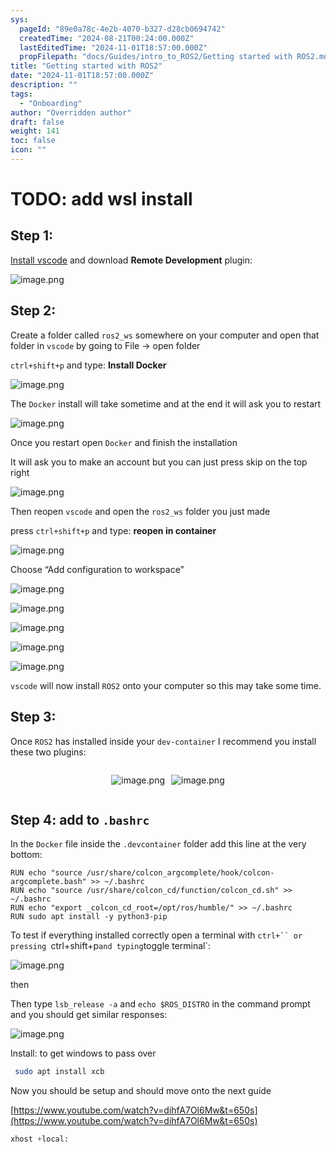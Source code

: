 ```yaml
---
sys:
  pageId: "89e0a78c-4e2b-4070-b327-d28cb0694742"
  createdTime: "2024-08-21T00:24:00.000Z"
  lastEditedTime: "2024-11-01T18:57:00.000Z"
  propFilepath: "docs/Guides/intro_to_ROS2/Getting started with ROS2.md"
title: "Getting started with ROS2"
date: "2024-11-01T18:57:00.000Z"
description: ""
tags:
  - "Onboarding"
author: "Overridden author"
draft: false
weight: 141
toc: false
icon: ""
---
```


# TODO: add wsl install

## Step 1:

[Install vscode](https://code.visualstudio.com/download) and download **Remote Development** plugin:

![image.png](https://prod-files-secure.s3.us-west-2.amazonaws.com/d518164a-d88e-44d1-a4ee-3adb3bd8bce0/efb52993-1881-4a40-b95e-6f020334f022/image.png?X-Amz-Algorithm=AWS4-HMAC-SHA256&X-Amz-Content-Sha256=UNSIGNED-PAYLOAD&X-Amz-Credential=ASIAZI2LB46652PPDFUH%2F20250414%2Fus-west-2%2Fs3%2Faws4_request&X-Amz-Date=20250414T121504Z&X-Amz-Expires=3600&X-Amz-Security-Token=IQoJb3JpZ2luX2VjEIr%2F%2F%2F%2F%2F%2F%2F%2F%2F%2FwEaCXVzLXdlc3QtMiJIMEYCIQC2eSCwIkI0tYoqLPfcTXgs46DC6Ec9%2FTOP2ThCGjQ0bgIhAJvM10gky4WdfvstdOzQHH9DmUi2JQW9bISYXKtou6WQKv8DCBMQABoMNjM3NDIzMTgzODA1IgxjjDj8uJCl1dzVCOgq3AMwjs%2BqcrWovPgEzStMHyq7CD1527wbhkmktcQuoXGDeMm2I9W1JkRbrbW7Lay9tOA1C7bErDb6ngA7nHA%2Fhu5SPia8sM%2FJ0DAWVBora0wSayrHHIabJcwDPzeD7%2FF%2Bv6dmEtMgWicchhwe3B1P3M%2FoWavBGnlMJtj5Gb7D0wE6TNQXvOxsdW6V27nHg5HhK4QMOEZ6PLzHKP2SfTe57RMU7N%2FyId8yjnN5vJWQWQ1eCnM1rqH0RK01vnezXNlykUTr33DSsKUPXZ1MkC71jtbkTfRDCtyl6f9wuaDIGBAW7xXjBzDngrRYRSoFyAmR6wrylO9Ri0QN%2Befq9CQf7K9q49yXmtIPy2zpqQjD2QWGA1HGjeqPMYy70we58Fz8eBQQgHmuS5jj8ZoaJmMBBYAfjse1tAfYZ3LhN6C7ekpI5t6%2BDlwe5v00gAryFXKouhAkLor9V6h3ivXSkxjDK7dbJhouIZRCa19HFumytKMKhZjNX2qwVG97zpGBKqiFrvxNyMpHzGLC1PIQd%2FwdBH5H3AubMT1oXl05nct9gxqKxLPXE6mTrYX6iMVEbwyGwFyS6ooap98l9CCUj8NuqDMq76D5%2BnpCtFpygve7bzr34IHuYUAu5vjC%2Fnj2qTD1v%2FO%2FBjqkASzoQmijGBTtRSTp1ONKs8cyIBVCNyLh8Jgy998yNDo%2BF3RVWX16pNYBnx3XaWxExnCVBh%2BNUmXVsieuP%2BIWjjSTauWT6nh681Wq94xxHaxyKXaRzvjEm3uEIgpAOqMcVywieCeiA8QMVo0VA79VB18GUGqX0%2FBm4s0x4%2Blx%2B61EKrrJQAHSUPRrcBbdFVXrnW2FGOg0F94Y79U2cIQgg%2FPqOquw&X-Amz-Signature=b9313a0d9be18fe88d015a218bb4651b89bcc4a9e22c637e47c69383f6e2b8be&X-Amz-SignedHeaders=host&x-id=GetObject)

## Step 2:

Create a folder called `ros2_ws` somewhere on your computer and open that folder in `vscode` by going to File → open folder 

`ctrl+shift+p` and type: **Install Docker**

![image.png](https://prod-files-secure.s3.us-west-2.amazonaws.com/d518164a-d88e-44d1-a4ee-3adb3bd8bce0/2269dc0e-1cd5-47ff-bceb-c04ad9b2eab0/image.png?X-Amz-Algorithm=AWS4-HMAC-SHA256&X-Amz-Content-Sha256=UNSIGNED-PAYLOAD&X-Amz-Credential=ASIAZI2LB46652PPDFUH%2F20250414%2Fus-west-2%2Fs3%2Faws4_request&X-Amz-Date=20250414T121504Z&X-Amz-Expires=3600&X-Amz-Security-Token=IQoJb3JpZ2luX2VjEIr%2F%2F%2F%2F%2F%2F%2F%2F%2F%2FwEaCXVzLXdlc3QtMiJIMEYCIQC2eSCwIkI0tYoqLPfcTXgs46DC6Ec9%2FTOP2ThCGjQ0bgIhAJvM10gky4WdfvstdOzQHH9DmUi2JQW9bISYXKtou6WQKv8DCBMQABoMNjM3NDIzMTgzODA1IgxjjDj8uJCl1dzVCOgq3AMwjs%2BqcrWovPgEzStMHyq7CD1527wbhkmktcQuoXGDeMm2I9W1JkRbrbW7Lay9tOA1C7bErDb6ngA7nHA%2Fhu5SPia8sM%2FJ0DAWVBora0wSayrHHIabJcwDPzeD7%2FF%2Bv6dmEtMgWicchhwe3B1P3M%2FoWavBGnlMJtj5Gb7D0wE6TNQXvOxsdW6V27nHg5HhK4QMOEZ6PLzHKP2SfTe57RMU7N%2FyId8yjnN5vJWQWQ1eCnM1rqH0RK01vnezXNlykUTr33DSsKUPXZ1MkC71jtbkTfRDCtyl6f9wuaDIGBAW7xXjBzDngrRYRSoFyAmR6wrylO9Ri0QN%2Befq9CQf7K9q49yXmtIPy2zpqQjD2QWGA1HGjeqPMYy70we58Fz8eBQQgHmuS5jj8ZoaJmMBBYAfjse1tAfYZ3LhN6C7ekpI5t6%2BDlwe5v00gAryFXKouhAkLor9V6h3ivXSkxjDK7dbJhouIZRCa19HFumytKMKhZjNX2qwVG97zpGBKqiFrvxNyMpHzGLC1PIQd%2FwdBH5H3AubMT1oXl05nct9gxqKxLPXE6mTrYX6iMVEbwyGwFyS6ooap98l9CCUj8NuqDMq76D5%2BnpCtFpygve7bzr34IHuYUAu5vjC%2Fnj2qTD1v%2FO%2FBjqkASzoQmijGBTtRSTp1ONKs8cyIBVCNyLh8Jgy998yNDo%2BF3RVWX16pNYBnx3XaWxExnCVBh%2BNUmXVsieuP%2BIWjjSTauWT6nh681Wq94xxHaxyKXaRzvjEm3uEIgpAOqMcVywieCeiA8QMVo0VA79VB18GUGqX0%2FBm4s0x4%2Blx%2B61EKrrJQAHSUPRrcBbdFVXrnW2FGOg0F94Y79U2cIQgg%2FPqOquw&X-Amz-Signature=8e9d05a2d833e038a0dc113e4f3ff4e5383af15a1dcf207179253e5209cd94f6&X-Amz-SignedHeaders=host&x-id=GetObject)

The `Docker` install will take sometime and at the end it will ask you to restart

![image.png](https://prod-files-secure.s3.us-west-2.amazonaws.com/d518164a-d88e-44d1-a4ee-3adb3bd8bce0/ed233f78-be33-4b1f-b89c-9c346c0e961e/image.png?X-Amz-Algorithm=AWS4-HMAC-SHA256&X-Amz-Content-Sha256=UNSIGNED-PAYLOAD&X-Amz-Credential=ASIAZI2LB46652PPDFUH%2F20250414%2Fus-west-2%2Fs3%2Faws4_request&X-Amz-Date=20250414T121504Z&X-Amz-Expires=3600&X-Amz-Security-Token=IQoJb3JpZ2luX2VjEIr%2F%2F%2F%2F%2F%2F%2F%2F%2F%2FwEaCXVzLXdlc3QtMiJIMEYCIQC2eSCwIkI0tYoqLPfcTXgs46DC6Ec9%2FTOP2ThCGjQ0bgIhAJvM10gky4WdfvstdOzQHH9DmUi2JQW9bISYXKtou6WQKv8DCBMQABoMNjM3NDIzMTgzODA1IgxjjDj8uJCl1dzVCOgq3AMwjs%2BqcrWovPgEzStMHyq7CD1527wbhkmktcQuoXGDeMm2I9W1JkRbrbW7Lay9tOA1C7bErDb6ngA7nHA%2Fhu5SPia8sM%2FJ0DAWVBora0wSayrHHIabJcwDPzeD7%2FF%2Bv6dmEtMgWicchhwe3B1P3M%2FoWavBGnlMJtj5Gb7D0wE6TNQXvOxsdW6V27nHg5HhK4QMOEZ6PLzHKP2SfTe57RMU7N%2FyId8yjnN5vJWQWQ1eCnM1rqH0RK01vnezXNlykUTr33DSsKUPXZ1MkC71jtbkTfRDCtyl6f9wuaDIGBAW7xXjBzDngrRYRSoFyAmR6wrylO9Ri0QN%2Befq9CQf7K9q49yXmtIPy2zpqQjD2QWGA1HGjeqPMYy70we58Fz8eBQQgHmuS5jj8ZoaJmMBBYAfjse1tAfYZ3LhN6C7ekpI5t6%2BDlwe5v00gAryFXKouhAkLor9V6h3ivXSkxjDK7dbJhouIZRCa19HFumytKMKhZjNX2qwVG97zpGBKqiFrvxNyMpHzGLC1PIQd%2FwdBH5H3AubMT1oXl05nct9gxqKxLPXE6mTrYX6iMVEbwyGwFyS6ooap98l9CCUj8NuqDMq76D5%2BnpCtFpygve7bzr34IHuYUAu5vjC%2Fnj2qTD1v%2FO%2FBjqkASzoQmijGBTtRSTp1ONKs8cyIBVCNyLh8Jgy998yNDo%2BF3RVWX16pNYBnx3XaWxExnCVBh%2BNUmXVsieuP%2BIWjjSTauWT6nh681Wq94xxHaxyKXaRzvjEm3uEIgpAOqMcVywieCeiA8QMVo0VA79VB18GUGqX0%2FBm4s0x4%2Blx%2B61EKrrJQAHSUPRrcBbdFVXrnW2FGOg0F94Y79U2cIQgg%2FPqOquw&X-Amz-Signature=705f10ea6f5071a61c9095207805c10e7a8bb42704e7f04ce450097e38de724f&X-Amz-SignedHeaders=host&x-id=GetObject)

Once you restart open `Docker` and finish the installation

It will ask you to make an account but you can just press skip on the top right

![image.png](https://prod-files-secure.s3.us-west-2.amazonaws.com/d518164a-d88e-44d1-a4ee-3adb3bd8bce0/21010ad9-1659-4fd9-9f59-9932a09b2a3d/image.png?X-Amz-Algorithm=AWS4-HMAC-SHA256&X-Amz-Content-Sha256=UNSIGNED-PAYLOAD&X-Amz-Credential=ASIAZI2LB46652PPDFUH%2F20250414%2Fus-west-2%2Fs3%2Faws4_request&X-Amz-Date=20250414T121504Z&X-Amz-Expires=3600&X-Amz-Security-Token=IQoJb3JpZ2luX2VjEIr%2F%2F%2F%2F%2F%2F%2F%2F%2F%2FwEaCXVzLXdlc3QtMiJIMEYCIQC2eSCwIkI0tYoqLPfcTXgs46DC6Ec9%2FTOP2ThCGjQ0bgIhAJvM10gky4WdfvstdOzQHH9DmUi2JQW9bISYXKtou6WQKv8DCBMQABoMNjM3NDIzMTgzODA1IgxjjDj8uJCl1dzVCOgq3AMwjs%2BqcrWovPgEzStMHyq7CD1527wbhkmktcQuoXGDeMm2I9W1JkRbrbW7Lay9tOA1C7bErDb6ngA7nHA%2Fhu5SPia8sM%2FJ0DAWVBora0wSayrHHIabJcwDPzeD7%2FF%2Bv6dmEtMgWicchhwe3B1P3M%2FoWavBGnlMJtj5Gb7D0wE6TNQXvOxsdW6V27nHg5HhK4QMOEZ6PLzHKP2SfTe57RMU7N%2FyId8yjnN5vJWQWQ1eCnM1rqH0RK01vnezXNlykUTr33DSsKUPXZ1MkC71jtbkTfRDCtyl6f9wuaDIGBAW7xXjBzDngrRYRSoFyAmR6wrylO9Ri0QN%2Befq9CQf7K9q49yXmtIPy2zpqQjD2QWGA1HGjeqPMYy70we58Fz8eBQQgHmuS5jj8ZoaJmMBBYAfjse1tAfYZ3LhN6C7ekpI5t6%2BDlwe5v00gAryFXKouhAkLor9V6h3ivXSkxjDK7dbJhouIZRCa19HFumytKMKhZjNX2qwVG97zpGBKqiFrvxNyMpHzGLC1PIQd%2FwdBH5H3AubMT1oXl05nct9gxqKxLPXE6mTrYX6iMVEbwyGwFyS6ooap98l9CCUj8NuqDMq76D5%2BnpCtFpygve7bzr34IHuYUAu5vjC%2Fnj2qTD1v%2FO%2FBjqkASzoQmijGBTtRSTp1ONKs8cyIBVCNyLh8Jgy998yNDo%2BF3RVWX16pNYBnx3XaWxExnCVBh%2BNUmXVsieuP%2BIWjjSTauWT6nh681Wq94xxHaxyKXaRzvjEm3uEIgpAOqMcVywieCeiA8QMVo0VA79VB18GUGqX0%2FBm4s0x4%2Blx%2B61EKrrJQAHSUPRrcBbdFVXrnW2FGOg0F94Y79U2cIQgg%2FPqOquw&X-Amz-Signature=0baf2e2808ea7b53570c4671ce949eeee41d7daf31ddfff41b52f2a9e8e3800f&X-Amz-SignedHeaders=host&x-id=GetObject)

Then reopen `vscode` and open the `ros2_ws` folder you just made

press `ctrl+shift+p` and type: **reopen in container**

![image.png](https://prod-files-secure.s3.us-west-2.amazonaws.com/d518164a-d88e-44d1-a4ee-3adb3bd8bce0/4e93b8c2-41ad-488c-8095-c74205196118/image.png?X-Amz-Algorithm=AWS4-HMAC-SHA256&X-Amz-Content-Sha256=UNSIGNED-PAYLOAD&X-Amz-Credential=ASIAZI2LB46652PPDFUH%2F20250414%2Fus-west-2%2Fs3%2Faws4_request&X-Amz-Date=20250414T121504Z&X-Amz-Expires=3600&X-Amz-Security-Token=IQoJb3JpZ2luX2VjEIr%2F%2F%2F%2F%2F%2F%2F%2F%2F%2FwEaCXVzLXdlc3QtMiJIMEYCIQC2eSCwIkI0tYoqLPfcTXgs46DC6Ec9%2FTOP2ThCGjQ0bgIhAJvM10gky4WdfvstdOzQHH9DmUi2JQW9bISYXKtou6WQKv8DCBMQABoMNjM3NDIzMTgzODA1IgxjjDj8uJCl1dzVCOgq3AMwjs%2BqcrWovPgEzStMHyq7CD1527wbhkmktcQuoXGDeMm2I9W1JkRbrbW7Lay9tOA1C7bErDb6ngA7nHA%2Fhu5SPia8sM%2FJ0DAWVBora0wSayrHHIabJcwDPzeD7%2FF%2Bv6dmEtMgWicchhwe3B1P3M%2FoWavBGnlMJtj5Gb7D0wE6TNQXvOxsdW6V27nHg5HhK4QMOEZ6PLzHKP2SfTe57RMU7N%2FyId8yjnN5vJWQWQ1eCnM1rqH0RK01vnezXNlykUTr33DSsKUPXZ1MkC71jtbkTfRDCtyl6f9wuaDIGBAW7xXjBzDngrRYRSoFyAmR6wrylO9Ri0QN%2Befq9CQf7K9q49yXmtIPy2zpqQjD2QWGA1HGjeqPMYy70we58Fz8eBQQgHmuS5jj8ZoaJmMBBYAfjse1tAfYZ3LhN6C7ekpI5t6%2BDlwe5v00gAryFXKouhAkLor9V6h3ivXSkxjDK7dbJhouIZRCa19HFumytKMKhZjNX2qwVG97zpGBKqiFrvxNyMpHzGLC1PIQd%2FwdBH5H3AubMT1oXl05nct9gxqKxLPXE6mTrYX6iMVEbwyGwFyS6ooap98l9CCUj8NuqDMq76D5%2BnpCtFpygve7bzr34IHuYUAu5vjC%2Fnj2qTD1v%2FO%2FBjqkASzoQmijGBTtRSTp1ONKs8cyIBVCNyLh8Jgy998yNDo%2BF3RVWX16pNYBnx3XaWxExnCVBh%2BNUmXVsieuP%2BIWjjSTauWT6nh681Wq94xxHaxyKXaRzvjEm3uEIgpAOqMcVywieCeiA8QMVo0VA79VB18GUGqX0%2FBm4s0x4%2Blx%2B61EKrrJQAHSUPRrcBbdFVXrnW2FGOg0F94Y79U2cIQgg%2FPqOquw&X-Amz-Signature=46da46e774226e9def943d53ed646fc51a00b350875272ce5114a57dad509727&X-Amz-SignedHeaders=host&x-id=GetObject)

Choose “Add configuration to workspace”

![image.png](https://prod-files-secure.s3.us-west-2.amazonaws.com/d518164a-d88e-44d1-a4ee-3adb3bd8bce0/9560b282-5060-4989-ba37-97e7b2c22476/image.png?X-Amz-Algorithm=AWS4-HMAC-SHA256&X-Amz-Content-Sha256=UNSIGNED-PAYLOAD&X-Amz-Credential=ASIAZI2LB46652PPDFUH%2F20250414%2Fus-west-2%2Fs3%2Faws4_request&X-Amz-Date=20250414T121504Z&X-Amz-Expires=3600&X-Amz-Security-Token=IQoJb3JpZ2luX2VjEIr%2F%2F%2F%2F%2F%2F%2F%2F%2F%2FwEaCXVzLXdlc3QtMiJIMEYCIQC2eSCwIkI0tYoqLPfcTXgs46DC6Ec9%2FTOP2ThCGjQ0bgIhAJvM10gky4WdfvstdOzQHH9DmUi2JQW9bISYXKtou6WQKv8DCBMQABoMNjM3NDIzMTgzODA1IgxjjDj8uJCl1dzVCOgq3AMwjs%2BqcrWovPgEzStMHyq7CD1527wbhkmktcQuoXGDeMm2I9W1JkRbrbW7Lay9tOA1C7bErDb6ngA7nHA%2Fhu5SPia8sM%2FJ0DAWVBora0wSayrHHIabJcwDPzeD7%2FF%2Bv6dmEtMgWicchhwe3B1P3M%2FoWavBGnlMJtj5Gb7D0wE6TNQXvOxsdW6V27nHg5HhK4QMOEZ6PLzHKP2SfTe57RMU7N%2FyId8yjnN5vJWQWQ1eCnM1rqH0RK01vnezXNlykUTr33DSsKUPXZ1MkC71jtbkTfRDCtyl6f9wuaDIGBAW7xXjBzDngrRYRSoFyAmR6wrylO9Ri0QN%2Befq9CQf7K9q49yXmtIPy2zpqQjD2QWGA1HGjeqPMYy70we58Fz8eBQQgHmuS5jj8ZoaJmMBBYAfjse1tAfYZ3LhN6C7ekpI5t6%2BDlwe5v00gAryFXKouhAkLor9V6h3ivXSkxjDK7dbJhouIZRCa19HFumytKMKhZjNX2qwVG97zpGBKqiFrvxNyMpHzGLC1PIQd%2FwdBH5H3AubMT1oXl05nct9gxqKxLPXE6mTrYX6iMVEbwyGwFyS6ooap98l9CCUj8NuqDMq76D5%2BnpCtFpygve7bzr34IHuYUAu5vjC%2Fnj2qTD1v%2FO%2FBjqkASzoQmijGBTtRSTp1ONKs8cyIBVCNyLh8Jgy998yNDo%2BF3RVWX16pNYBnx3XaWxExnCVBh%2BNUmXVsieuP%2BIWjjSTauWT6nh681Wq94xxHaxyKXaRzvjEm3uEIgpAOqMcVywieCeiA8QMVo0VA79VB18GUGqX0%2FBm4s0x4%2Blx%2B61EKrrJQAHSUPRrcBbdFVXrnW2FGOg0F94Y79U2cIQgg%2FPqOquw&X-Amz-Signature=d99ec5414975988ae4f6f01a3d1ab9e241e3a014521b5bf925706b207da149e1&X-Amz-SignedHeaders=host&x-id=GetObject)

![image.png](https://prod-files-secure.s3.us-west-2.amazonaws.com/d518164a-d88e-44d1-a4ee-3adb3bd8bce0/2ee63f81-886b-48e8-a553-dc6e5eac99e4/image.png?X-Amz-Algorithm=AWS4-HMAC-SHA256&X-Amz-Content-Sha256=UNSIGNED-PAYLOAD&X-Amz-Credential=ASIAZI2LB46652PPDFUH%2F20250414%2Fus-west-2%2Fs3%2Faws4_request&X-Amz-Date=20250414T121504Z&X-Amz-Expires=3600&X-Amz-Security-Token=IQoJb3JpZ2luX2VjEIr%2F%2F%2F%2F%2F%2F%2F%2F%2F%2FwEaCXVzLXdlc3QtMiJIMEYCIQC2eSCwIkI0tYoqLPfcTXgs46DC6Ec9%2FTOP2ThCGjQ0bgIhAJvM10gky4WdfvstdOzQHH9DmUi2JQW9bISYXKtou6WQKv8DCBMQABoMNjM3NDIzMTgzODA1IgxjjDj8uJCl1dzVCOgq3AMwjs%2BqcrWovPgEzStMHyq7CD1527wbhkmktcQuoXGDeMm2I9W1JkRbrbW7Lay9tOA1C7bErDb6ngA7nHA%2Fhu5SPia8sM%2FJ0DAWVBora0wSayrHHIabJcwDPzeD7%2FF%2Bv6dmEtMgWicchhwe3B1P3M%2FoWavBGnlMJtj5Gb7D0wE6TNQXvOxsdW6V27nHg5HhK4QMOEZ6PLzHKP2SfTe57RMU7N%2FyId8yjnN5vJWQWQ1eCnM1rqH0RK01vnezXNlykUTr33DSsKUPXZ1MkC71jtbkTfRDCtyl6f9wuaDIGBAW7xXjBzDngrRYRSoFyAmR6wrylO9Ri0QN%2Befq9CQf7K9q49yXmtIPy2zpqQjD2QWGA1HGjeqPMYy70we58Fz8eBQQgHmuS5jj8ZoaJmMBBYAfjse1tAfYZ3LhN6C7ekpI5t6%2BDlwe5v00gAryFXKouhAkLor9V6h3ivXSkxjDK7dbJhouIZRCa19HFumytKMKhZjNX2qwVG97zpGBKqiFrvxNyMpHzGLC1PIQd%2FwdBH5H3AubMT1oXl05nct9gxqKxLPXE6mTrYX6iMVEbwyGwFyS6ooap98l9CCUj8NuqDMq76D5%2BnpCtFpygve7bzr34IHuYUAu5vjC%2Fnj2qTD1v%2FO%2FBjqkASzoQmijGBTtRSTp1ONKs8cyIBVCNyLh8Jgy998yNDo%2BF3RVWX16pNYBnx3XaWxExnCVBh%2BNUmXVsieuP%2BIWjjSTauWT6nh681Wq94xxHaxyKXaRzvjEm3uEIgpAOqMcVywieCeiA8QMVo0VA79VB18GUGqX0%2FBm4s0x4%2Blx%2B61EKrrJQAHSUPRrcBbdFVXrnW2FGOg0F94Y79U2cIQgg%2FPqOquw&X-Amz-Signature=f2593ec071665180a815961c622edb76039c0fb0ca168b31bc9bf177da9d12f0&X-Amz-SignedHeaders=host&x-id=GetObject)

![image.png](https://prod-files-secure.s3.us-west-2.amazonaws.com/d518164a-d88e-44d1-a4ee-3adb3bd8bce0/ae1580b2-b048-407e-aed9-b584224a7a04/image.png?X-Amz-Algorithm=AWS4-HMAC-SHA256&X-Amz-Content-Sha256=UNSIGNED-PAYLOAD&X-Amz-Credential=ASIAZI2LB46652PPDFUH%2F20250414%2Fus-west-2%2Fs3%2Faws4_request&X-Amz-Date=20250414T121504Z&X-Amz-Expires=3600&X-Amz-Security-Token=IQoJb3JpZ2luX2VjEIr%2F%2F%2F%2F%2F%2F%2F%2F%2F%2FwEaCXVzLXdlc3QtMiJIMEYCIQC2eSCwIkI0tYoqLPfcTXgs46DC6Ec9%2FTOP2ThCGjQ0bgIhAJvM10gky4WdfvstdOzQHH9DmUi2JQW9bISYXKtou6WQKv8DCBMQABoMNjM3NDIzMTgzODA1IgxjjDj8uJCl1dzVCOgq3AMwjs%2BqcrWovPgEzStMHyq7CD1527wbhkmktcQuoXGDeMm2I9W1JkRbrbW7Lay9tOA1C7bErDb6ngA7nHA%2Fhu5SPia8sM%2FJ0DAWVBora0wSayrHHIabJcwDPzeD7%2FF%2Bv6dmEtMgWicchhwe3B1P3M%2FoWavBGnlMJtj5Gb7D0wE6TNQXvOxsdW6V27nHg5HhK4QMOEZ6PLzHKP2SfTe57RMU7N%2FyId8yjnN5vJWQWQ1eCnM1rqH0RK01vnezXNlykUTr33DSsKUPXZ1MkC71jtbkTfRDCtyl6f9wuaDIGBAW7xXjBzDngrRYRSoFyAmR6wrylO9Ri0QN%2Befq9CQf7K9q49yXmtIPy2zpqQjD2QWGA1HGjeqPMYy70we58Fz8eBQQgHmuS5jj8ZoaJmMBBYAfjse1tAfYZ3LhN6C7ekpI5t6%2BDlwe5v00gAryFXKouhAkLor9V6h3ivXSkxjDK7dbJhouIZRCa19HFumytKMKhZjNX2qwVG97zpGBKqiFrvxNyMpHzGLC1PIQd%2FwdBH5H3AubMT1oXl05nct9gxqKxLPXE6mTrYX6iMVEbwyGwFyS6ooap98l9CCUj8NuqDMq76D5%2BnpCtFpygve7bzr34IHuYUAu5vjC%2Fnj2qTD1v%2FO%2FBjqkASzoQmijGBTtRSTp1ONKs8cyIBVCNyLh8Jgy998yNDo%2BF3RVWX16pNYBnx3XaWxExnCVBh%2BNUmXVsieuP%2BIWjjSTauWT6nh681Wq94xxHaxyKXaRzvjEm3uEIgpAOqMcVywieCeiA8QMVo0VA79VB18GUGqX0%2FBm4s0x4%2Blx%2B61EKrrJQAHSUPRrcBbdFVXrnW2FGOg0F94Y79U2cIQgg%2FPqOquw&X-Amz-Signature=f144b1d40b7bbc22978f5ee5fa445d2a294576ca1f3c4a61896f862f0f8968d5&X-Amz-SignedHeaders=host&x-id=GetObject)

![image.png](https://prod-files-secure.s3.us-west-2.amazonaws.com/d518164a-d88e-44d1-a4ee-3adb3bd8bce0/53255b28-f75e-430f-b9e3-c0ac8577e42b/image.png?X-Amz-Algorithm=AWS4-HMAC-SHA256&X-Amz-Content-Sha256=UNSIGNED-PAYLOAD&X-Amz-Credential=ASIAZI2LB46652PPDFUH%2F20250414%2Fus-west-2%2Fs3%2Faws4_request&X-Amz-Date=20250414T121504Z&X-Amz-Expires=3600&X-Amz-Security-Token=IQoJb3JpZ2luX2VjEIr%2F%2F%2F%2F%2F%2F%2F%2F%2F%2FwEaCXVzLXdlc3QtMiJIMEYCIQC2eSCwIkI0tYoqLPfcTXgs46DC6Ec9%2FTOP2ThCGjQ0bgIhAJvM10gky4WdfvstdOzQHH9DmUi2JQW9bISYXKtou6WQKv8DCBMQABoMNjM3NDIzMTgzODA1IgxjjDj8uJCl1dzVCOgq3AMwjs%2BqcrWovPgEzStMHyq7CD1527wbhkmktcQuoXGDeMm2I9W1JkRbrbW7Lay9tOA1C7bErDb6ngA7nHA%2Fhu5SPia8sM%2FJ0DAWVBora0wSayrHHIabJcwDPzeD7%2FF%2Bv6dmEtMgWicchhwe3B1P3M%2FoWavBGnlMJtj5Gb7D0wE6TNQXvOxsdW6V27nHg5HhK4QMOEZ6PLzHKP2SfTe57RMU7N%2FyId8yjnN5vJWQWQ1eCnM1rqH0RK01vnezXNlykUTr33DSsKUPXZ1MkC71jtbkTfRDCtyl6f9wuaDIGBAW7xXjBzDngrRYRSoFyAmR6wrylO9Ri0QN%2Befq9CQf7K9q49yXmtIPy2zpqQjD2QWGA1HGjeqPMYy70we58Fz8eBQQgHmuS5jj8ZoaJmMBBYAfjse1tAfYZ3LhN6C7ekpI5t6%2BDlwe5v00gAryFXKouhAkLor9V6h3ivXSkxjDK7dbJhouIZRCa19HFumytKMKhZjNX2qwVG97zpGBKqiFrvxNyMpHzGLC1PIQd%2FwdBH5H3AubMT1oXl05nct9gxqKxLPXE6mTrYX6iMVEbwyGwFyS6ooap98l9CCUj8NuqDMq76D5%2BnpCtFpygve7bzr34IHuYUAu5vjC%2Fnj2qTD1v%2FO%2FBjqkASzoQmijGBTtRSTp1ONKs8cyIBVCNyLh8Jgy998yNDo%2BF3RVWX16pNYBnx3XaWxExnCVBh%2BNUmXVsieuP%2BIWjjSTauWT6nh681Wq94xxHaxyKXaRzvjEm3uEIgpAOqMcVywieCeiA8QMVo0VA79VB18GUGqX0%2FBm4s0x4%2Blx%2B61EKrrJQAHSUPRrcBbdFVXrnW2FGOg0F94Y79U2cIQgg%2FPqOquw&X-Amz-Signature=d360f09b8777930575db51d055320a406021f15a927c036a4e31f0501f15e28d&X-Amz-SignedHeaders=host&x-id=GetObject)

![image.png](https://prod-files-secure.s3.us-west-2.amazonaws.com/d518164a-d88e-44d1-a4ee-3adb3bd8bce0/7c562767-5af9-4ffb-97d1-327bcdf4ee00/image.png?X-Amz-Algorithm=AWS4-HMAC-SHA256&X-Amz-Content-Sha256=UNSIGNED-PAYLOAD&X-Amz-Credential=ASIAZI2LB46652PPDFUH%2F20250414%2Fus-west-2%2Fs3%2Faws4_request&X-Amz-Date=20250414T121504Z&X-Amz-Expires=3600&X-Amz-Security-Token=IQoJb3JpZ2luX2VjEIr%2F%2F%2F%2F%2F%2F%2F%2F%2F%2FwEaCXVzLXdlc3QtMiJIMEYCIQC2eSCwIkI0tYoqLPfcTXgs46DC6Ec9%2FTOP2ThCGjQ0bgIhAJvM10gky4WdfvstdOzQHH9DmUi2JQW9bISYXKtou6WQKv8DCBMQABoMNjM3NDIzMTgzODA1IgxjjDj8uJCl1dzVCOgq3AMwjs%2BqcrWovPgEzStMHyq7CD1527wbhkmktcQuoXGDeMm2I9W1JkRbrbW7Lay9tOA1C7bErDb6ngA7nHA%2Fhu5SPia8sM%2FJ0DAWVBora0wSayrHHIabJcwDPzeD7%2FF%2Bv6dmEtMgWicchhwe3B1P3M%2FoWavBGnlMJtj5Gb7D0wE6TNQXvOxsdW6V27nHg5HhK4QMOEZ6PLzHKP2SfTe57RMU7N%2FyId8yjnN5vJWQWQ1eCnM1rqH0RK01vnezXNlykUTr33DSsKUPXZ1MkC71jtbkTfRDCtyl6f9wuaDIGBAW7xXjBzDngrRYRSoFyAmR6wrylO9Ri0QN%2Befq9CQf7K9q49yXmtIPy2zpqQjD2QWGA1HGjeqPMYy70we58Fz8eBQQgHmuS5jj8ZoaJmMBBYAfjse1tAfYZ3LhN6C7ekpI5t6%2BDlwe5v00gAryFXKouhAkLor9V6h3ivXSkxjDK7dbJhouIZRCa19HFumytKMKhZjNX2qwVG97zpGBKqiFrvxNyMpHzGLC1PIQd%2FwdBH5H3AubMT1oXl05nct9gxqKxLPXE6mTrYX6iMVEbwyGwFyS6ooap98l9CCUj8NuqDMq76D5%2BnpCtFpygve7bzr34IHuYUAu5vjC%2Fnj2qTD1v%2FO%2FBjqkASzoQmijGBTtRSTp1ONKs8cyIBVCNyLh8Jgy998yNDo%2BF3RVWX16pNYBnx3XaWxExnCVBh%2BNUmXVsieuP%2BIWjjSTauWT6nh681Wq94xxHaxyKXaRzvjEm3uEIgpAOqMcVywieCeiA8QMVo0VA79VB18GUGqX0%2FBm4s0x4%2Blx%2B61EKrrJQAHSUPRrcBbdFVXrnW2FGOg0F94Y79U2cIQgg%2FPqOquw&X-Amz-Signature=e9bc8fa09e4b890665fc2a4f8e4bb36afb56512f98f813a6566f7cb5e2e5ef37&X-Amz-SignedHeaders=host&x-id=GetObject)

`vscode` will now install `ROS2` onto your computer so this may take some time.

## Step 3:

Once `ROS2` has installed inside your `dev-container` I recommend you install these two plugins:

<div style="display: flex;flex-direction: row; column-gap:10px; max-width: 630px;justify-content: center;">
<div>

![image.png](https://prod-files-secure.s3.us-west-2.amazonaws.com/d518164a-d88e-44d1-a4ee-3adb3bd8bce0/3fc3d550-5a54-4ba1-ba6b-faa01cdb7369/image.png?X-Amz-Algorithm=AWS4-HMAC-SHA256&X-Amz-Content-Sha256=UNSIGNED-PAYLOAD&X-Amz-Credential=ASIAZI2LB466U7U4Q22K%2F20250414%2Fus-west-2%2Fs3%2Faws4_request&X-Amz-Date=20250414T121508Z&X-Amz-Expires=3600&X-Amz-Security-Token=IQoJb3JpZ2luX2VjEIr%2F%2F%2F%2F%2F%2F%2F%2F%2F%2FwEaCXVzLXdlc3QtMiJHMEUCIQCf8%2B7xabhCJZMgw06dtgWZgl5dP7OSu77ZK7spjDxCHgIgD55kjVTRgjKkFNwzFOe%2FwVxfP0kYIuJhr%2FcKCYxzGwIq%2FwMIExAAGgw2Mzc0MjMxODM4MDUiDPAX6M5aMW5fExXPGCrcA7%2Bf9noGRl%2Ffe4dTLx93w6t6izqpxiayWdDZ56NkuTjZUTvfu1kRVYiPS%2B6xuwboD9td6vAj1S3ac438ZeypdfXwhOYTO2Cv6rl350q8W%2BAKSlfjG5V1R98rgIR59Y5LnI5NUJPpVQGe8WLQ2E6az3tsoTG5J3p1Fmc%2By%2F1OXoaGnsFYU33RjMhyjQbYb6KntdX1wOVTctVhNy43rEE4iCiQIF7RH%2BAG4%2Bz0JiAEL%2BpS5SOjEFF3%2BOpDByaaIpFAQKu5edTbwtDyuncyaiAd2gajqm7nFhvyQ5FqDN2IU2wOhC%2BshFyFZ8E056o9LiuHBcYaUxzzqEaihllLN2VddUAmI1SdaBogcuL0SpEeE4ILe7uLw91o412pn0B2WwsGk%2FW3xlsqljRz0btdcaKXoHTGMOR2tJ93vlPm0fnS4CBewoBxxEHFB1YHpqYZu3tf7KTj6CtmhdswRqfi17%2FsQ7T635dW9NYoYabZSwUKtmR9D9%2FlX6PiEXFteTN3nk7NbPoiQU3Gz3hj0moRz3gcy2RzXd%2By0AytTf5LV5wIPiA6GaydyDK2s5NH1YtGDUn8EB0AM7rKi9fGXZO5BMclkmeQrZqb9D5yOmds618%2FmgGaj0xULwaocBbbV%2FRGMOLA878GOqUBfK0hKHQJIAyGzHnjauZW5LixRsgJULGXidKfqbuQAe5kTiE%2FC9kmOb6RckAsIYJkEixpwIfcs6Own31umLzTU6jxlzbWTXpFy1IRPW4LDBo%2BVzt9wnY%2FMVLMq4bDPvGmdp8auTzkbectdlKjr3NhSTv4a1C8qzUD%2FiVtSu%2BwGzpQy3Kjh2L3gd0xLE7H1%2FINCY%2FOBUZv%2FjwpMEGbFNOsdb28mK1E&X-Amz-Signature=cf5a0335e9ab3bceb2eac0bdb81f832c9097e245b13411c7fc221b1b5f430cfd&X-Amz-SignedHeaders=host&x-id=GetObject)

</div>
<div>

![image.png](https://prod-files-secure.s3.us-west-2.amazonaws.com/d518164a-d88e-44d1-a4ee-3adb3bd8bce0/d994cc66-13c2-4093-a5a3-f84cf4601a82/image.png?X-Amz-Algorithm=AWS4-HMAC-SHA256&X-Amz-Content-Sha256=UNSIGNED-PAYLOAD&X-Amz-Credential=ASIAZI2LB466Q2Y2HOC5%2F20250414%2Fus-west-2%2Fs3%2Faws4_request&X-Amz-Date=20250414T121509Z&X-Amz-Expires=3600&X-Amz-Security-Token=IQoJb3JpZ2luX2VjEIr%2F%2F%2F%2F%2F%2F%2F%2F%2F%2FwEaCXVzLXdlc3QtMiJHMEUCIFmcZx9epBzVJfgKZ4RXIBRx6MXnA848aTVSsQ8T11vHAiEAjHcU5X4K64SBvot0cXvSy3q6eUGEqfxpM%2BVhf%2BMHxlUq%2FwMIExAAGgw2Mzc0MjMxODM4MDUiDLp%2Frhoa5Vlu4fyg9CrcA91C8MfOriJEQlBjPKPZxOeFgDeUWwBgelow%2FYNyVF4reBGgLKRUkK1mCL7fLUz4%2BO5fSQ%2BxiTl2dXTPBum9VudQvZmiJj5OlmDomV9JkJjsc%2BSQeB0aGRGBYka7Ckj4koiG%2B3ZjkpqcWJAJM6WRLbVBkdBPzr4OqVojio23JBfWTpP%2Fy9seKb%2BDYqd9%2F1COiS14DAFi%2FuxiZFj2UcT%2FtkewrffbzvzPbHkk2PcAD%2FaMFtXG0n7iRyags32t%2F5uP97rr6lvO3bKGD13qSVc6tb8y6o8G8UOOPKRD7bIWEU8u37tBLgA1DAcFAznGWLC2ehPa04l%2B0IiY3skYxiV9AJqkgXgSANQPSYphSaN9vgY%2Bq1BnlIYK8Wpcb6Uh%2Fky0lrhhxQssTns76pRUophkyQDjZnd7AnlZP0Z9YNP1z5YWUiO7kgNdzUGdvIAuXENmC3RfKPpVo4uDlmatlF%2Fc1HGmAunZ0%2BRrxec9DLn4Y9HdNLB3%2BIT0RX6b5PtKK6VjdmItceoMUp%2BNK8ngqjVNPZyvn98DAz0uBx2qcqZl9ViMxIkgjKaCslPYzMuY%2FvvNPfYlnW5ZPruvjyBkD9HCSRZTrQCqETYv%2Bn9PFqCFj2xgJTUpo0sMRB5M2I1bMM%2FA878GOqUBNmPdBcaOicAbG3qOd1WwGofX8G%2Fq75vrVSKEYqWlZwXimsZGqb7BywYOlLAr3dsLJXxwWSJfoc67Uwpk6OkrwqavLpQDF0PleG6Drl0BdxHRcR8lgZ1dqTsbyK33D8MJahubf8vqO1idO3dMB8Bs7jHtH8U2ZmoI2SogSar5xOirCChdW3nZpf6wjLyHiebajzSx67sFYWnVB47hNudBTSO%2FUQ0v&X-Amz-Signature=c66122e12846d90ce81149144567332298b6c4df3cc447b1fd925ea4cc85df4b&X-Amz-SignedHeaders=host&x-id=GetObject)

</div>
</div>

## Step 4: add to `.bashrc`

In the `Docker` file inside the `.devcontainer` folder add this line at the very bottom: 

```docker
RUN echo "source /usr/share/colcon_argcomplete/hook/colcon-argcomplete.bash" >> ~/.bashrc
RUN echo "source /usr/share/colcon_cd/function/colcon_cd.sh" >> ~/.bashrc
RUN echo "export _colcon_cd_root=/opt/ros/humble/" >> ~/.bashrc
RUN sudo apt install -y python3-pip 
```

To test if everything installed correctly open a terminal with `ctrl+`` or pressing `ctrl+shift+p` and typing `toggle terminal`:

![image.png](https://prod-files-secure.s3.us-west-2.amazonaws.com/d518164a-d88e-44d1-a4ee-3adb3bd8bce0/6a4943d8-b04e-4c02-9a58-775f3384d1a5/image.png?X-Amz-Algorithm=AWS4-HMAC-SHA256&X-Amz-Content-Sha256=UNSIGNED-PAYLOAD&X-Amz-Credential=ASIAZI2LB46652PPDFUH%2F20250414%2Fus-west-2%2Fs3%2Faws4_request&X-Amz-Date=20250414T121504Z&X-Amz-Expires=3600&X-Amz-Security-Token=IQoJb3JpZ2luX2VjEIr%2F%2F%2F%2F%2F%2F%2F%2F%2F%2FwEaCXVzLXdlc3QtMiJIMEYCIQC2eSCwIkI0tYoqLPfcTXgs46DC6Ec9%2FTOP2ThCGjQ0bgIhAJvM10gky4WdfvstdOzQHH9DmUi2JQW9bISYXKtou6WQKv8DCBMQABoMNjM3NDIzMTgzODA1IgxjjDj8uJCl1dzVCOgq3AMwjs%2BqcrWovPgEzStMHyq7CD1527wbhkmktcQuoXGDeMm2I9W1JkRbrbW7Lay9tOA1C7bErDb6ngA7nHA%2Fhu5SPia8sM%2FJ0DAWVBora0wSayrHHIabJcwDPzeD7%2FF%2Bv6dmEtMgWicchhwe3B1P3M%2FoWavBGnlMJtj5Gb7D0wE6TNQXvOxsdW6V27nHg5HhK4QMOEZ6PLzHKP2SfTe57RMU7N%2FyId8yjnN5vJWQWQ1eCnM1rqH0RK01vnezXNlykUTr33DSsKUPXZ1MkC71jtbkTfRDCtyl6f9wuaDIGBAW7xXjBzDngrRYRSoFyAmR6wrylO9Ri0QN%2Befq9CQf7K9q49yXmtIPy2zpqQjD2QWGA1HGjeqPMYy70we58Fz8eBQQgHmuS5jj8ZoaJmMBBYAfjse1tAfYZ3LhN6C7ekpI5t6%2BDlwe5v00gAryFXKouhAkLor9V6h3ivXSkxjDK7dbJhouIZRCa19HFumytKMKhZjNX2qwVG97zpGBKqiFrvxNyMpHzGLC1PIQd%2FwdBH5H3AubMT1oXl05nct9gxqKxLPXE6mTrYX6iMVEbwyGwFyS6ooap98l9CCUj8NuqDMq76D5%2BnpCtFpygve7bzr34IHuYUAu5vjC%2Fnj2qTD1v%2FO%2FBjqkASzoQmijGBTtRSTp1ONKs8cyIBVCNyLh8Jgy998yNDo%2BF3RVWX16pNYBnx3XaWxExnCVBh%2BNUmXVsieuP%2BIWjjSTauWT6nh681Wq94xxHaxyKXaRzvjEm3uEIgpAOqMcVywieCeiA8QMVo0VA79VB18GUGqX0%2FBm4s0x4%2Blx%2B61EKrrJQAHSUPRrcBbdFVXrnW2FGOg0F94Y79U2cIQgg%2FPqOquw&X-Amz-Signature=2c9c4ed71ed7e38520305912da1e9c76721f7e599ae363a98ee0bb01c50dbf0d&X-Amz-SignedHeaders=host&x-id=GetObject)

then 

Then type `lsb_release -a` and `echo $ROS_DISTRO` in the command prompt and you should get similar responses:

![image.png](https://prod-files-secure.s3.us-west-2.amazonaws.com/d518164a-d88e-44d1-a4ee-3adb3bd8bce0/3e635dec-a805-4e85-8b9e-d000e5b71a4e/image.png?X-Amz-Algorithm=AWS4-HMAC-SHA256&X-Amz-Content-Sha256=UNSIGNED-PAYLOAD&X-Amz-Credential=ASIAZI2LB46652PPDFUH%2F20250414%2Fus-west-2%2Fs3%2Faws4_request&X-Amz-Date=20250414T121504Z&X-Amz-Expires=3600&X-Amz-Security-Token=IQoJb3JpZ2luX2VjEIr%2F%2F%2F%2F%2F%2F%2F%2F%2F%2FwEaCXVzLXdlc3QtMiJIMEYCIQC2eSCwIkI0tYoqLPfcTXgs46DC6Ec9%2FTOP2ThCGjQ0bgIhAJvM10gky4WdfvstdOzQHH9DmUi2JQW9bISYXKtou6WQKv8DCBMQABoMNjM3NDIzMTgzODA1IgxjjDj8uJCl1dzVCOgq3AMwjs%2BqcrWovPgEzStMHyq7CD1527wbhkmktcQuoXGDeMm2I9W1JkRbrbW7Lay9tOA1C7bErDb6ngA7nHA%2Fhu5SPia8sM%2FJ0DAWVBora0wSayrHHIabJcwDPzeD7%2FF%2Bv6dmEtMgWicchhwe3B1P3M%2FoWavBGnlMJtj5Gb7D0wE6TNQXvOxsdW6V27nHg5HhK4QMOEZ6PLzHKP2SfTe57RMU7N%2FyId8yjnN5vJWQWQ1eCnM1rqH0RK01vnezXNlykUTr33DSsKUPXZ1MkC71jtbkTfRDCtyl6f9wuaDIGBAW7xXjBzDngrRYRSoFyAmR6wrylO9Ri0QN%2Befq9CQf7K9q49yXmtIPy2zpqQjD2QWGA1HGjeqPMYy70we58Fz8eBQQgHmuS5jj8ZoaJmMBBYAfjse1tAfYZ3LhN6C7ekpI5t6%2BDlwe5v00gAryFXKouhAkLor9V6h3ivXSkxjDK7dbJhouIZRCa19HFumytKMKhZjNX2qwVG97zpGBKqiFrvxNyMpHzGLC1PIQd%2FwdBH5H3AubMT1oXl05nct9gxqKxLPXE6mTrYX6iMVEbwyGwFyS6ooap98l9CCUj8NuqDMq76D5%2BnpCtFpygve7bzr34IHuYUAu5vjC%2Fnj2qTD1v%2FO%2FBjqkASzoQmijGBTtRSTp1ONKs8cyIBVCNyLh8Jgy998yNDo%2BF3RVWX16pNYBnx3XaWxExnCVBh%2BNUmXVsieuP%2BIWjjSTauWT6nh681Wq94xxHaxyKXaRzvjEm3uEIgpAOqMcVywieCeiA8QMVo0VA79VB18GUGqX0%2FBm4s0x4%2Blx%2B61EKrrJQAHSUPRrcBbdFVXrnW2FGOg0F94Y79U2cIQgg%2FPqOquw&X-Amz-Signature=805cb5c51ef41a88f2ea3003715d16969531e44c5d17aea4623b765b30943f93&X-Amz-SignedHeaders=host&x-id=GetObject)

Install:  to get windows to pass over

```bash
 sudo apt install xcb
```

Now you should be setup and should move onto the next guide 

[https://www.youtube.com/watch?v=dihfA7Ol6Mw&t=650s](https://www.youtube.com/watch?v=dihfA7Ol6Mw&t=650s)

```python
xhost +local:
```
